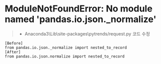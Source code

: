 # ModuleNotFoundError: No module named 'pandas.io.json._normalize'
> - Anaconda3\Lib\site-packages\pytrends/request.py 코드 수정  
~~~
[Before]
from pandas.io.json._normalize import nested_to_record
[After]
from pandas.io.json.normalize import nested_to_record
~~~

